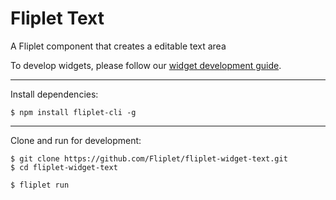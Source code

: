 # Fliplet Text
A Fliplet component that creates a editable text area

To develop widgets, please follow our [widget development guide](http://developers.fliplet.com).

---

Install dependencies:

```
$ npm install fliplet-cli -g
```

---

Clone and run for development:

```
$ git clone https://github.com/Fliplet/fliplet-widget-text.git
$ cd fliplet-widget-text

$ fliplet run
```
